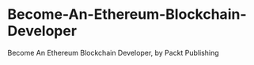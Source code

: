 # Become-An-Ethereum-Blockchain-Developer
Become An Ethereum Blockchain Developer, by Packt Publishing
